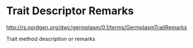 # Trait Descriptor Remarks #

http://rs.nordgen.org/dwc/germplasm/0.1/terms/GermplasmTraitRemarks

Trait method description or remarks